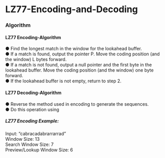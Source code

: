 # LZ77-Encoding-and-Decoding
<h3>Algorithm</h3>
<h4>LZ77 Encoding-Algorithm</h4>
● Find the longest match in the window for the lookahead buffer.<br>
● If a match is found, output the pointer P. Move the coding position (and the window) L
bytes forward.<br>
● If a match is not found, output a null pointer and the first byte in the lookahead buffer.
Move the coding position (and the window) one byte forward.<br>
● If the lookahead buffer is not empty, return to step 2.<br>
<h4>LZ77 Decoding-Algorithm</h4>
● Reverse the method used in encoding to generate the sequences.<br>
● Do this operation using <encodedNumbers, encodedSizes, encodedLetters.><br>
<h5>LZ77 Encoding Example:</h5>
Input: “cabracadabrarrarrad”<br>
Window Size: 13<br>
Search Window Size: 7<br>
Preview/Lookup Window Size: 6<br>
